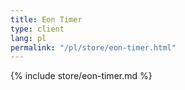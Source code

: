 ```yaml
---
title: Eon Timer
type: client
lang: pl
permalink: "/pl/store/eon-timer.html"
---
```


{% include store/eon-timer.md %}
  
